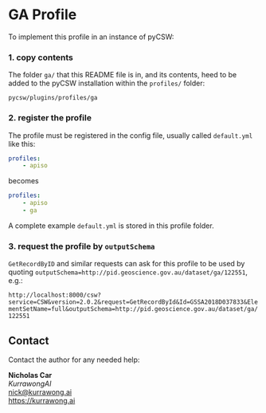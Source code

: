# GA Profile

To implement this profile in an instance of pyCSW:

### 1. copy contents

The folder `ga/` that this README file is in, and its contents, heed to be added to the pyCSW installation within the `profiles/` folder:

`pycsw/plugins/profiles/ga`

### 2. register the profile

The profile must be registered in the config file, usually called `default.yml` like this:

```yaml
profiles:
    - apiso
```

becomes

```yaml
profiles:
    - apiso
    - ga
```

A complete example `default.yml` is stored in this profile folder.

### 3. request the profile by `outputSchema`

`GetRecordByID` and similar requests can ask for this profile to be used by quoting `outputSchema=http://pid.geoscience.gov.au/dataset/ga/122551`, e.g.:

`http://localhost:8000/csw?service=CSW&version=2.0.2&request=GetRecordById&Id=GSSA2018D037833&ElementSetName=full&outputSchema=http://pid.geoscience.gov.au/dataset/ga/122551`


## Contact

Contact the author for any needed help:

**Nicholas Car**  
_KurrawongAI_  
<nick@kurrawong.ai>  
<https://kurrawong.ai>  